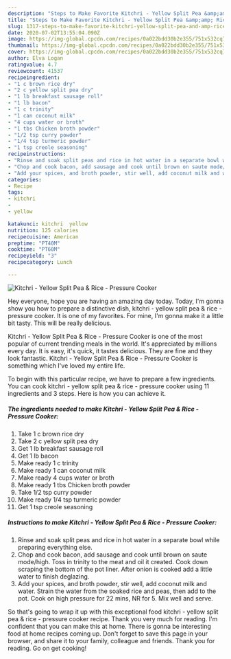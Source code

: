 ```yaml
---
description: "Steps to Make Favorite Kitchri - Yellow Split Pea &amp;amp; Rice - Pressure Cooker"
title: "Steps to Make Favorite Kitchri - Yellow Split Pea &amp;amp; Rice - Pressure Cooker"
slug: 1317-steps-to-make-favorite-kitchri-yellow-split-pea-and-amp-rice-pressure-cooker
date: 2020-07-02T13:55:04.090Z
image: https://img-global.cpcdn.com/recipes/0a022bdd30b2e355/751x532cq70/kitchri-yellow-split-pea-rice-pressure-cooker-recipe-main-photo.jpg
thumbnail: https://img-global.cpcdn.com/recipes/0a022bdd30b2e355/751x532cq70/kitchri-yellow-split-pea-rice-pressure-cooker-recipe-main-photo.jpg
cover: https://img-global.cpcdn.com/recipes/0a022bdd30b2e355/751x532cq70/kitchri-yellow-split-pea-rice-pressure-cooker-recipe-main-photo.jpg
author: Elva Logan
ratingvalue: 4.7
reviewcount: 41537
recipeingredient:
- "1 c brown rice dry"
- "2 c yellow split pea dry"
- "1 lb breakfast sausage roll"
- "1 lb bacon"
- "1 c trinity"
- "1 can coconut milk"
- "4 cups water or broth"
- "1 tbs Chicken broth powder"
- "1/2 tsp curry powder"
- "1/4 tsp turmeric powder"
- "1 tsp creole seasoning"
recipeinstructions:
- "Rinse and soak split peas and rice in hot water in a separate bowl while preparing everything else."
- "Chop and cook bacon, add sausage and cook until brown on saute mode/high. Toss in trinity to the meat and oil it created. Cook down scraping the bottom of the pot liner. After onion is cooked add a little water to finish deglazing."
- "Add your spices, and broth powder, stir well, add coconut milk and water. Strain the water from the soaked rice and peas, then add to the pot. Cook on high pressure for 22 mins, NR for 5. Mix well and serve."
categories:
- Recipe
tags:
- kitchri
- 
- yellow

katakunci: kitchri  yellow 
nutrition: 125 calories
recipecuisine: American
preptime: "PT40M"
cooktime: "PT60M"
recipeyield: "3"
recipecategory: Lunch

---
```



![Kitchri - Yellow Split Pea &amp; Rice - Pressure Cooker](https://img-global.cpcdn.com/recipes/0a022bdd30b2e355/751x532cq70/kitchri-yellow-split-pea-rice-pressure-cooker-recipe-main-photo.jpg)

Hey everyone, hope you are having an amazing day today. Today, I'm gonna show you how to prepare a distinctive dish, kitchri - yellow split pea &amp; rice - pressure cooker. It is one of my favorites. For mine, I'm gonna make it a little bit tasty. This will be really delicious.



Kitchri - Yellow Split Pea &amp; Rice - Pressure Cooker is one of the most popular of current trending meals in the world. It's appreciated by millions every day. It is easy, it's quick, it tastes delicious. They are fine and they look fantastic. Kitchri - Yellow Split Pea &amp; Rice - Pressure Cooker is something which I've loved my entire life.


To begin with this particular recipe, we have to prepare a few ingredients. You can cook kitchri - yellow split pea &amp; rice - pressure cooker using 11 ingredients and 3 steps. Here is how you can achieve it.

<!--inarticleads1-->

##### The ingredients needed to make Kitchri - Yellow Split Pea &amp; Rice - Pressure Cooker:

1. Take 1 c brown rice dry
1. Take 2 c yellow split pea dry
1. Get 1 lb breakfast sausage roll
1. Get 1 lb bacon
1. Make ready 1 c trinity
1. Make ready 1 can coconut milk
1. Make ready 4 cups water or broth
1. Make ready 1 tbs Chicken broth powder
1. Take 1/2 tsp curry powder
1. Make ready 1/4 tsp turmeric powder
1. Get 1 tsp creole seasoning




<!--inarticleads2-->

##### Instructions to make Kitchri - Yellow Split Pea &amp; Rice - Pressure Cooker:

1. Rinse and soak split peas and rice in hot water in a separate bowl while preparing everything else.
1. Chop and cook bacon, add sausage and cook until brown on saute mode/high. Toss in trinity to the meat and oil it created. Cook down scraping the bottom of the pot liner. After onion is cooked add a little water to finish deglazing.
1. Add your spices, and broth powder, stir well, add coconut milk and water. Strain the water from the soaked rice and peas, then add to the pot. Cook on high pressure for 22 mins, NR for 5. Mix well and serve.




So that's going to wrap it up with this exceptional food kitchri - yellow split pea &amp; rice - pressure cooker recipe. Thank you very much for reading. I'm confident that you can make this at home. There is gonna be interesting food at home recipes coming up. Don't forget to save this page in your browser, and share it to your family, colleague and friends. Thank you for reading. Go on get cooking!
